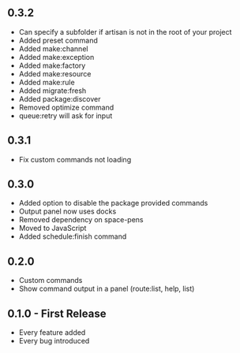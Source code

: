 ## 0.3.2
* Can specify a subfolder if artisan is not in the root of your project
* Added preset command
* Added make:channel
* Added make:exception
* Added make:factory
* Added make:resource
* Added make:rule
* Added migrate:fresh
* Added package:discover
* Removed optimize command
* queue:retry will ask for input

## 0.3.1
* Fix custom commands not loading

## 0.3.0
* Added option to disable the package provided commands
* Output panel now uses docks
* Removed dependency on space-pens
* Moved to JavaScript
* Added schedule:finish command

## 0.2.0
* Custom commands
* Show command output in a panel (route:list, help, list)

## 0.1.0 - First Release
* Every feature added
* Every bug introduced
